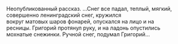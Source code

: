 <!--2016-12-21 21:09:29-->
Неопубликованный рассказ.
…Снег все падал, теплый, мягкий, совершенно ленинградский снег, кружился вокруг матовых шаров фонарей, опускался на лицо и на ресницы. Григорий протянул руку, и на ладонь опустились мохнатые снежинки. Ручной снег, подумал Григорий…